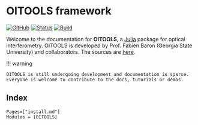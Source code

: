 # OITOOLS framework

[![GitHub](https://img.shields.io/badge/Code-GitHub-black.svg)](https://github.com/fabienbaron/OITOOLS.jl)
[![Status](http://www.repostatus.org/badges/latest/active.svg)](http://www.repostatus.org/#active)
[![Build](https://github.com/fabienbaron/OITOOLS.jl/workflows/CI/badge.svg)](https://github.com/fabienbaron/OITOOLS.jl/actions)

Welcome to the documentation for **OITOOLS**, a [Julia](http://julialang.org/) package for optical interferometry. OITOOLS is developed by Prof. Fabien Baron (Georgia State University) and collaborators.
The sources are [here](https://github.com/fabienbaron/OITOOLS.jl).

!!! warning

    OITOOLS is still undergoing development and documentation is sparse.
    Everyone is welcome to contribute to the docs, tutorials or demos.

## Index

```@index
Pages=["install.md"]
Modules = [OITOOLS]
```
